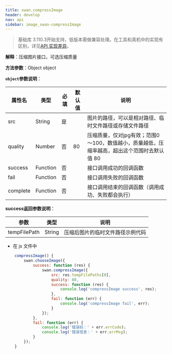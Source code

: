 ```yaml
---
title: swan.compressImage
header: develop
nav: api
sidebar: image_swan-compressImage
---
```


 

> 基础库 3.110.3开始支持，低版本需做兼容处理。在工具和真机中的实现有区别，详见[API 实现差异](/develop/devtools/diff/)。

**解释**：压缩图片接口，可选压缩质量

**方法参数**：Object object

**`object`参数说明**：

|属性名 |类型  |必填 | 默认值 |说明|
|---- | ---- | ---- | ----|----|
|src |String | 是  | | 图片的路径，可以是相对路径、临时文件路径或存储文件路径|
|quality| Number | 否 | 80 | 压缩质量，仅对jpg有效；范围0～100，数值越小，质量越低，压缩率越高，超出这个范围时去默认值 80|
|success| Function  |  否  | | 接口调用成功的回调函数|
|fail  |  Function  |  否  | | 接口调用失败的回调函数|
|complete |   Function |   否  | | 接口调用结束的回调函数（调用成功、失败都会执行）|

**success返回参数说明**：

|参数  |类型 | 说明|
|---- | ---- | ---- |
|tempFilePath |  String | 压缩后图片的临时文件路径示例代码|

<!-- **示例**：

<a href="swanide://fragment/57ab8062cc2e4ae51f5b1984f748b83c1567929767878" title="在开发者工具中预览效果" target="_self">在开发者工具中预览效果</a> -->


* 在 js 文件中

```js
    compressImage() {
        swan.chooseImage({
            success: function (res) {
                swan.compressImage({
                    src: res.tempFilePaths[0],
                    quality: 80,
                    success: function (res) {
                        console.log('compressImage success', res);
                    },
                    fail: function (err) {
                        console.log('compressImage fail', err);
                    }
                });
            },
            fail: function (err) {
                console.log('错误码：' + err.errCode);
                console.log('错误信息：' + err.errMsg);
            }
        });
    }
```

